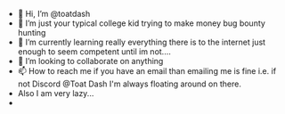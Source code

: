 - 👋 Hi, I’m @toatdash
- 👀 I’m just your typical college kid trying to make money bug bounty hunting
- 🌱 I’m currently learning really everything there is to the internet just enough to seem competent until im not....
- 💞️ I’m looking to collaborate on anything 
- 📫 How to reach me if you have an email than emailing me is fine i.e. if not Discord @Toat Dash I'm always floating around on there.
- Also I am very lazy... 
- 

<!---
toatdash/toatdash is a ✨ special ✨ repository because its `README.md` (this file) appears on your GitHub profile.
You can click the Preview link to take a look at your changes.
--->
